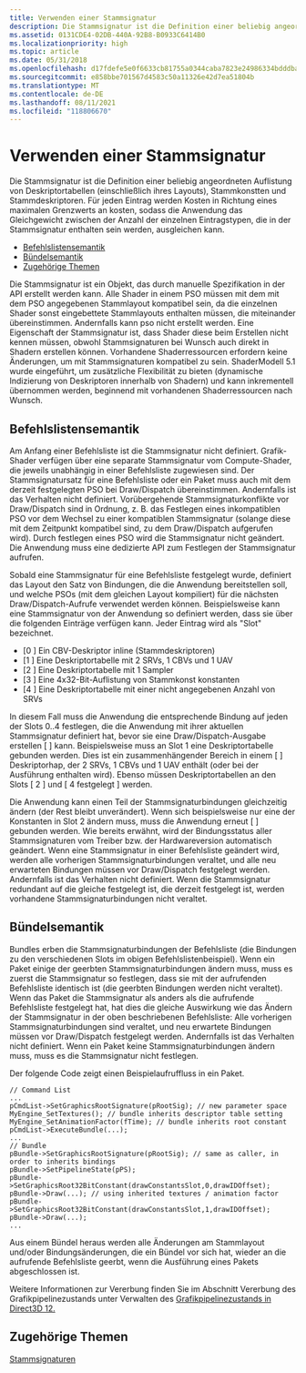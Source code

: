 ```yaml
---
title: Verwenden einer Stammsignatur
description: Die Stammsignatur ist die Definition einer beliebig angeordneten Auflistung von Deskriptortabellen (einschließlich ihres Layouts), Stammkonstten und Stammdeskriptoren.
ms.assetid: 0131CDE4-02DB-440A-92B8-B0933C6414B0
ms.localizationpriority: high
ms.topic: article
ms.date: 05/31/2018
ms.openlocfilehash: d17fdefe5e0f6633cb81755a0344caba7823e24986334bdddba7f20eb309dfbd
ms.sourcegitcommit: e858bbe701567d4583c50a11326e42d7ea51804b
ms.translationtype: MT
ms.contentlocale: de-DE
ms.lasthandoff: 08/11/2021
ms.locfileid: "118806670"
---
```

# <a name="using-a-root-signature"></a>Verwenden einer Stammsignatur

Die Stammsignatur ist die Definition einer beliebig angeordneten Auflistung von Deskriptortabellen (einschließlich ihres Layouts), Stammkonstten und Stammdeskriptoren. Für jeden Eintrag werden Kosten in Richtung eines maximalen Grenzwerts an kosten, sodass die Anwendung das Gleichgewicht zwischen der Anzahl der einzelnen Eintragstypen, die in der Stammsignatur enthalten sein werden, ausgleichen kann.

-   [Befehlslistensemantik](#command-list-semantic)
-   [Bündelsemantik](#bundle-semantics)
-   [Zugehörige Themen](#related-topics)

Die Stammsignatur ist ein Objekt, das durch manuelle Spezifikation in der API erstellt werden kann. Alle Shader in einem PSO müssen mit dem mit dem PSO angegebenen Stammlayout kompatibel sein, da die einzelnen Shader sonst eingebettete Stammlayouts enthalten müssen, die miteinander übereinstimmen. Andernfalls kann pso nicht erstellt werden. Eine Eigenschaft der Stammsignatur ist, dass Shader diese beim Erstellen nicht kennen müssen, obwohl Stammsignaturen bei Wunsch auch direkt in Shadern erstellen können. Vorhandene Shaderressourcen erfordern keine Änderungen, um mit Stammsignaturen kompatibel zu sein. ShaderModell 5.1 wurde eingeführt, um zusätzliche Flexibilität zu bieten (dynamische Indizierung von Deskriptoren innerhalb von Shadern) und kann inkrementell übernommen werden, beginnend mit vorhandenen Shaderressourcen nach Wunsch.

## <a name="command-list-semantic"></a>Befehlslistensemantik

Am Anfang einer Befehlsliste ist die Stammsignatur nicht definiert. Grafik-Shader verfügen über eine separate Stammsignatur vom Compute-Shader, die jeweils unabhängig in einer Befehlsliste zugewiesen sind. Der Stammsignatursatz für eine Befehlsliste oder ein Paket muss auch mit dem derzeit festgelegten PSO bei Draw/Dispatch übereinstimmen. Andernfalls ist das Verhalten nicht definiert. Vorübergehende Stammsignaturkonflikte vor Draw/Dispatch sind in Ordnung, z. B. das Festlegen eines inkompatiblen PSO vor dem Wechsel zu einer kompatiblen Stammsignatur (solange diese mit dem Zeitpunkt kompatibel sind, zu dem Draw/Dispatch aufgerufen wird). Durch festlegen eines PSO wird die Stammsignatur nicht geändert. Die Anwendung muss eine dedizierte API zum Festlegen der Stammsignatur aufrufen.

Sobald eine Stammsignatur für eine Befehlsliste festgelegt wurde, definiert das Layout den Satz von Bindungen, die die Anwendung bereitstellen soll, und welche PSOs (mit dem gleichen Layout kompiliert) für die nächsten Draw/Dispatch-Aufrufe verwendet werden können. Beispielsweise kann eine Stammsignatur von der Anwendung so definiert werden, dass sie über die folgenden Einträge verfügen kann. Jeder Eintrag wird als "Slot" bezeichnet.

-   \[0 \] Ein CBV-Deskriptor inline (Stammdeskriptoren)
-   \[1 \] Eine Deskriptortabelle mit 2 SRVs, 1 CBVs und 1 UAV
-   \[2 \] Eine Deskriptortabelle mit 1 Sampler
-   \[3 \] Eine 4x32-Bit-Auflistung von Stammkonst konstanten
-   \[4 \] Eine Deskriptortabelle mit einer nicht angegebenen Anzahl von SRVs

In diesem Fall muss die Anwendung die entsprechende Bindung auf jeden der Slots 0..4 festlegen, die die Anwendung mit ihrer aktuellen Stammsignatur definiert hat, bevor sie eine Draw/Dispatch-Ausgabe erstellen \[ \] kann. Beispielsweise muss an Slot 1 eine Deskriptortabelle gebunden werden. Dies ist ein zusammenhängender Bereich in einem \[ \] Deskriptorhap, der 2 SRVs, 1 CBVs und 1 UAV enthält (oder bei der Ausführung enthalten wird). Ebenso müssen Deskriptortabellen an den Slots \[ 2 \] und \[ 4 festgelegt \] werden.

Die Anwendung kann einen Teil der Stammsignaturbindungen gleichzeitig ändern (der Rest bleibt unverändert). Wenn sich beispielsweise nur eine der Konstanten in Slot 2 ändern muss, muss die Anwendung erneut \[ \] gebunden werden. Wie bereits erwähnt, wird der Bindungsstatus aller Stammsignaturen vom Treiber bzw. der Hardwareversion automatisch geändert. Wenn eine Stammsignatur in einer Befehlsliste geändert wird, werden alle vorherigen Stammsignaturbindungen veraltet, und alle neu erwarteten Bindungen müssen vor Draw/Dispatch festgelegt werden. Andernfalls ist das Verhalten nicht definiert. Wenn die Stammsignatur redundant auf die gleiche festgelegt ist, die derzeit festgelegt ist, werden vorhandene Stammsignaturbindungen nicht veraltet.

## <a name="bundle-semantics"></a>Bündelsemantik

Bundles erben die Stammsignaturbindungen der Befehlsliste (die Bindungen zu den verschiedenen Slots im obigen Befehlslistenbeispiel). Wenn ein Paket einige der geerbten Stammsignaturbindungen ändern muss, muss es zuerst die Stammsignatur so festlegen, dass sie mit der aufrufenden Befehlsliste identisch ist (die geerbten Bindungen werden nicht veraltet). Wenn das Paket die Stammsignatur als anders als die aufrufende Befehlsliste festgelegt hat, hat dies die gleiche Auswirkung wie das Ändern der Stammsignatur in der oben beschriebenen Befehlsliste: Alle vorherigen Stammsignaturbindungen sind veraltet, und neu erwartete Bindungen müssen vor Draw/Dispatch festgelegt werden. Andernfalls ist das Verhalten nicht definiert. Wenn ein Paket keine Stammsignaturbindungen ändern muss, muss es die Stammsignatur nicht festlegen.

Der folgende Code zeigt einen Beispielaufruffluss in ein Paket.

``` syntax
// Command List
...
pCmdList->SetGraphicsRootSignature(pRootSig); // new parameter space
MyEngine_SetTextures(); // bundle inherits descriptor table setting
MyEngine_SetAnimationFactor(fTime); // bundle inherits root constant
pCmdList->ExecuteBundle(...);
...
// Bundle
pBundle->SetGraphicsRootSignature(pRootSig); // same as caller, in order to inherits bindings
pBundle->SetPipelineState(pPS); 
pBundle->SetGraphicsRoot32BitConstant(drawConstantsSlot,0,drawIDOffset);
pBundle->Draw(...); // using inherited textures / animation factor
pBundle->SetGraphicsRoot32BitConstant(drawConstantsSlot,1,drawIDOffset);
pBundle->Draw(...);
...
```

Aus einem Bündel heraus werden alle Änderungen am Stammlayout und/oder Bindungsänderungen, die ein Bündel vor sich hat, wieder an die aufrufende Befehlsliste geerbt, wenn die Ausführung eines Pakets abgeschlossen ist.

Weitere Informationen zur Vererbung finden Sie im Abschnitt Vererbung des Grafikpipelinezustands unter Verwalten des [Grafikpipelinezustands in Direct3D 12.](managing-graphics-pipeline-state-in-direct3d-12.md) 

## <a name="related-topics"></a>Zugehörige Themen

<dl> <dt>

[Stammsignaturen](root-signatures.md)
</dt> </dl>

 

 




